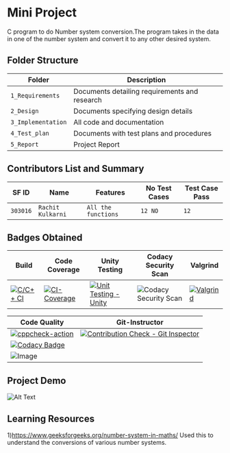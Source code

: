 
# Mini Project 

C program to do Number system conversion.The program takes in the data in one of the number system and convert it to any other desired system.


## Folder Structure
Folder             | Description
-------------------| -----------------------------------------
`1_Requirements`   | Documents detailing requirements and research
`2_Design`         | Documents specifying design details
`3_Implementation` | All code and documentation
`4_Test_plan`      | Documents with test plans and procedures
`5_Report`         | Project Report

## Contributors List and Summary

SF ID     |  Name      |    Features       |No Test Cases|Test Case Pass
----------|------------|-------------------|------------|--------------
`303016`  | `Rachit Kulkarni`   | `All the functions` |`12 NO`       | `12`

## Badges Obtained

|Build|Code Coverage|Unity Testing |Codacy Security Scan | Valgrind |
|-----|-------------|--------------|---------------------|----------|
|[![C/C++ CI](https://github.com/rachit-kulkarni/Mini_project_303016/actions/workflows/c-build.yml/badge.svg)](https://github.com/rachit-kulkarni/Mini_project_303016/actions/workflows/c-build.yml)|[![CI-Coverage](https://github.com/rachit-kulkarni/Mini_project_303016/actions/workflows/code_coverage.yml/badge.svg)](https://github.com/rachit-kulkarni/Mini_project_303016/actions/workflows/code_coverage.yml)|[![Unit Testing - Unity](https://github.com/rachit-kulkarni/Mini_project_303016/actions/workflows/unity.yml/badge.svg)](https://github.com/rachit-kulkarni/Mini_project_303016/actions/workflows/unity.yml)|![Codacy Security Scan](https://github.com/rachit-kulkarni/Mini_project_303016/actions/workflows/codacy-analysis.yml/badge.svg)|[![Valgrind](https://github.com/rachit-kulkarni/Mini_project_303016/actions/workflows/valgrind.yml/badge.svg)](https://github.com/rachit-kulkarni/Mini_project_303016/actions/workflows/valgrind.yml)|

|                        Code Quality                                                        | Git-Instructor   |                                                         
| ------------------------------------------------------------------------------------------ |------------------|    
|[![cppcheck-action](https://github.com/rachit-kulkarni/Mini_project_303016/actions/workflows/cppcheck.yml/badge.svg)](https://github.com/rachit-kulkarni/Mini_project_303016/actions/workflows/cppcheck.yml)|[![Contribution Check - Git Inspector](https://github.com/rachit-kulkarni/Mini_project_303016/actions/workflows/Git_Inspector.yml/badge.svg)](https://github.com/rachit-kulkarni/Mini_project_303016/actions/workflows/Git_Inspector.yml)
|         [![Codacy Badge](https://app.codacy.com/project/badge/Grade/c16a2b2b27d54cc9a9ab32d947109314)](https://www.codacy.com/gh/rachit-kulkarni/Mini_project_303016/dashboard?utm_source=github.com&amp;utm_medium=referral&amp;utm_content=rachit-kulkarni/Mini_project_303016&amp;utm_campaign=Badge_Grade)                |
|![Image](https://www.code-inspector.com/project/24939/score/svg)                            |
                                                  
## Project Demo

![Alt Text](5_ImagesandVideos/Demo.gif)



## Learning Resources
1)https://www.geeksforgeeks.org/number-system-in-maths/ Used this to understand the conversions of various number systems.
